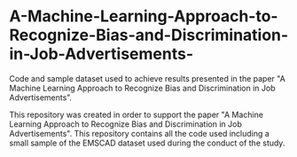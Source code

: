 # A-Machine-Learning-Approach-to-Recognize-Bias-and-Discrimination-in-Job-Advertisements-
Code and sample dataset used to achieve results presented in the paper "A Machine Learning Approach to Recognize Bias and Discrimination in Job Advertisements”.


This repository was created in order to support the paper "A Machine Learning Approach to Recognize Bias and Discrimination in Job Advertisements". 
This repository contains all the code used including a small sample of the EMSCAD dataset used during the conduct of the study.
